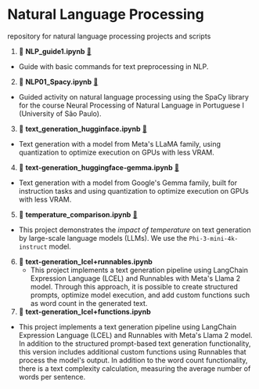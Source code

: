 # Natural Language Processing
repository for natural language processing projects and scripts

1. 📄 **NLP_guide1.ipynb** [🔗](https://github.com/thiagotims/nlp/blob/main/NLP_guide1.ipynb)
  - Guide with basic commands for text preprocessing in NLP.
2. 📄 **NLP01_Spacy.ipynb** [🔗](https://github.com/thiagotims/nlp/blob/main/NLP01_Spacy.ipynb)
  - Guided activity on natural language processing using the SpaCy library for the course Neural Processing of Natural Language in Portuguese I (University of São Paulo).
3. 📄 **text_generation_hugginface.ipynb** [🔗](https://github.com/thiagotims/nlp/blob/main/text_generation_hugginface.ipynb)
  - Text generation with a model from Meta's LLaMA family, using quantization to optimize execution on GPUs with less VRAM.
4. 📄 **text-generation_huggingface-gemma.ipynb** [🔗](https://github.com/thiagotims/nlp/blob/main/text-generation_huggingface_gemma.ipynb)
  - Text generation with a model from Google's Gemma family, built for instruction tasks and using quantization to optimize execution on GPUs with less VRAM.
5. 📄 **temperature_comparison.ipynb** [🔗](https://github.com/thiagotims/nlp/blob/main/temperature_comparison.ipynb)
  - This project demonstrates the *impact of temperature* on text generation by large-scale language models (LLMs). We use the `Phi-3-mini-4k-instruct` model.
6.  📄 **text-generation_lcel+runnables.ipynb**
    - This project implements a text generation pipeline using LangChain Expression Language (LCEL) and Runnables with Meta's Llama 2 model. Through this approach, it is possible to create structured prompts, optimize model execution, and add custom functions such as word count in the generated text.
7.  📄 **text-generation_lcel+functions.ipynb**
- This project implements a text generation pipeline using LangChain Expression Language (LCEL) and Runnables with Meta's Llama 2 model. In addition to the structured prompt-based text generation functionality, this version includes additional custom functions using Runnables that process the model's output. In addition to the word count functionality, there is a text complexity calculation, measuring the average number of words per sentence.
